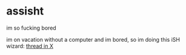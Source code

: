 # assisht
im so fucking bored

im on vacation without a computer and im bored, so im doing this iSH wizard: [thread in X](https://x.com/azuk4r/status/1833123673135358105?s=46)
